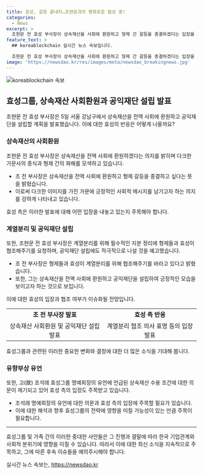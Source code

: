 ```yaml
---
title: 효성, 갈등 끝내자…조현문과의 평화로운 협상 중!
categories:
  - News
excerpt: >
  조현문 전 효성 부사장이 상속재산을 사회에 환원하고 형제 간 갈등을 종결하겠다는 입장을 밝혔다. 효성 측은 이에 대해 유훈 받들겠다는 의사를 밝힌 것은 다행이라며 가족 간 평화를 위한 방안을 모색하고 있다고 전했다. 또한, 조 전 부사장은 효성으로부터 완전히 자유로워지기 위해 형제들과 효성의 협조를 필요로 한다고 강조했다. 이에 대해 효성 측은 조 전 부사장의 진정성을 의심하고, 어머니에 대한 관심 표현이 부족하다고 지적했다.
feature_text: >
  ## koreablockchain 실시간 뉴스 속보입니다.

  조현문 전 효성 부사장이 상속재산을 사회에 환원하고 형제 간 갈등을 종결하겠다는 입장을 밝혔다. 효성 측은 이에 대해 유훈 받들겠다는 의사를 밝힌 것은 다행이라며 가족 간 평화를 위한 방안을 모색하고 있다고 전했다. 또한, 조 전 부사장은 효성으로부터 완전히 자유로워지기 위해 형제들과 효성의 협조를 필요로 한다고 강조했다. 이에 대해 효성 측은 조 전 부사장의 진정성을 의심하고, 어머니에 대한 관심 표현이 부족하다고 지적했다.
image: 'https://newsdao.kr/res/images/meta/newsdao_breakingnews.jpg'
---
```


<p><img src="https://newsdao.kr/res/images/meta/newsdao_breakingnews.jpg" alt="koreablockchain 속보" /></p>

<h2 data-ke-size="size26">효성그룹, 상속재산 사회환원과 공익재단 설립 발표</h2>

<p data-ke-size="size16">조현문 전 효성 부사장은 5일 서울 강남구에서 상속재산을 전액 사회에 환원하고 공익재단을 설립할 계획을 발표했습니다. 이에 대한 효성의 반응은 어떻게 나올까요?</p>

<h3>상속재산의 사회환원</h3>

<p data-ke-size="size16">조현문 전 효성 부사장은 상속재산을 전액 사회에 환원하겠다는 의지를 밝히며 다크한 가문사의 종식과 형제 간의 화해를 모색하고 있습니다.</p>

<ul>
  <li>조 전 부사장은 상속재산을 전액 사회에 환원하고 형제 갈등을 종결하고 싶다는 뜻을 밝혔습니다.</li>
  <li>이로써 다크한 이미지를 가진 가문에 긍정적인 사회적 메시지를 남기고자 하는 의지를 강하게 나타내고 있습니다.</li>
</ul>

<p data-ke-size="size16">효성 측은 이러한 발표에 대해 어떤 입장을 내놓고 있는지 주목해야 합니다. </p>

<h3>계열분리 및 공익재단 설립</h3>

<p data-ke-size="size16">또한, 조현문 전 효성 부사장은 계열분리를 위해 필수적인 지분 정리에 형제들과 효성이 협조해주기를 요청하며, 공익재단 설립에도 적극적으로 나설 것을 예고했습니다.</p>

<ul>
  <li>조 전 부사장은 형제들과 효성이 계열분리를 위해 협조해주기를 바라고 있다고 밝혔습니다.</li>
  <li>또한, 그는 상속재산을 전액 사회에 환원하고 공익재단을 설립하여 긍정적인 모습을 보이고자 하는 것으로 보입니다.</li>
</ul>

<p data-ke-size="size16">이에 대한 효성의 입장과 협조 여부가 이슈화될 전망입니다.</p>

<table>
  <tr>
    <td style="text-align: center; height: 17px;"><b>조 전 부사장 발표</b></td>
    <td style="text-align: center; height: 17px;"><b>효성 측 반응</b></td>
  </tr>
  <tr>
    <td style="text-align: center;">상속재산 사회환원 및 공익재단 설립 발표</td>
    <td style="text-align: center;">계열분리 협조 의사 표명 등의 입장 발표</td>
  </tr>
</table>

<p data-ke-size="size16">효성그룹과 관련된 이러한 중요한 변화와 결정에 대한 더 많은 소식을 기대해 봅니다.</p>

<h3>유향부상 유언</h3>

<p data-ke-size="size16">또한, 고(故) 조석래 효성그룹 명예회장의 유언에 언급된 상속재산 수용 조건에 대한 의문이 제기되고 있어 효성 측의 입장도 주목받고 있습니다.</p>

<ul>
  <li>조석래 명예회장의 유언에 대한 의문과 효성 측의 입장에 주목할 필요가 있습니다.</li>
  <li>이에 대한 해석과 향후 효성그룹의 전략에 영향을 미칠 가능성이 있는 만큼 주목이 필요합니다.</li>
</ul>

<hr>

<p data-ke-size="size16">효성그룹 및 가족 간의 이러한 중대한 사안들은 그 진행과 결말에 따라 한국 기업관계와 사회적 분위기에 영향을 미칠 수 있습니다. 따라서 이에 대한 최신 소식을 지속적으로 주목하고, 그에 따른 후속 이슈들을 예의주시해야 합니다.</p>
실시간 뉴스 속보는, <a href="https://newsdao.kr" rel="dofollow">https://newsdao.kr</a>


